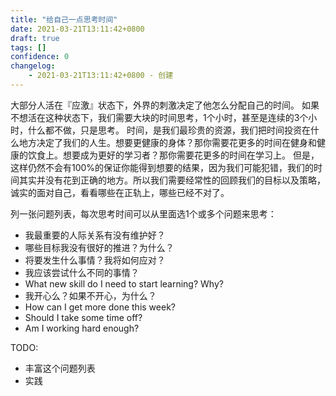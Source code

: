 ```yaml
---
title: "给自己一点思考时间"
date: 2021-03-21T13:11:42+0800
draft: true
tags: []
confidence: 0
changelog:
    - 2021-03-21T13:11:42+0800 - 创建
---
```

大部分人活在『应激』状态下，外界的刺激决定了他怎么分配自己的时间。
如果不想活在这种状态下，我们需要大块的时间思考，1个小时，甚至是连续的3个小时，什么都不做，只是思考。
时间，是我们最珍贵的资源，我们把时间投资在什么地方决定了我们的人生。想要更健康的身体？那你需要花更多的时间在健身和健康的饮食上。想要成为更好的学习者？那你需要花更多的时间在学习上。
但是，这样仍然不会有100%的保证你能得到想要的结果，因为我们可能犯错，我们的时间其实并没有花到正确的地方。所以我们需要经常性的回顾我们的目标以及策略，诚实的面对自己，看看哪些在正轨上，哪些已经不对了。

列一张问题列表，每次思考时间可以从里面选1个或多个问题来思考：
 * 我最重要的人际关系有没有维护好？
 * 哪些目标我没有很好的推进？为什么？
 * 将要发生什么事情？我将如何应对？
 * 我应该尝试什么不同的事情？
 * What new skill do I need to start learning? Why?
 * 我开心么？如果不开心，为什么？
 * How can I get more done this week?
 * Should I take some time off?
 * Am I working hard enough?


TODO:
 * 丰富这个问题列表
 * 实践
